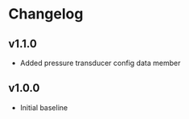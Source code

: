 # Changelog

## v1.1.0
- Added pressure transducer config data member

## v1.0.0
- Initial baseline

